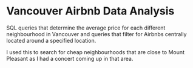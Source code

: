# Vancouver Airbnb Data Analysis
SQL queries that determine the average price for each different neighbourhood in Vancouver and queries that filter for Airbnbs centrally located around a specified location.

I used this to search for cheap neighbourhoods that are close to Mount Pleasant as I had a concert coming up in that area.
